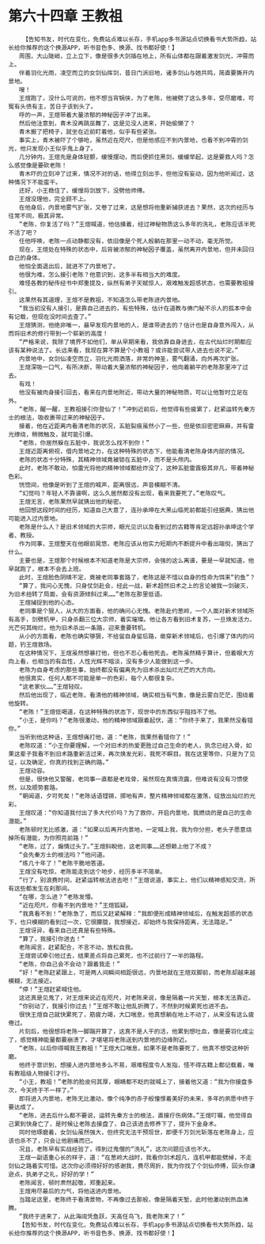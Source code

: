 # 第六十四章 王教祖
        【告知书友，时代在变化，免费站点难以长存，手机app多书源站点切换看书大势所趋，站长给你推荐的这个换源APP，听书音色多、换源、找书都好使！】
       周围，大山陡峭，立上立下，像是很多大剑插在地上，所有山体都在跟着激发剑光，冲霄而上。
       伴着羽化光雨，凌空而立的女剑仙挥剑，昔日门派旧地，诸多剑山与她共鸣，简直要撕开内景地。
       嗖！
       王煊跑了，没什么可说的，他不想当背锅侠，为了老陈，他被劈了这么多年，受尽磨难，可冤有头债有主，苦日子该到头了。
       呼的一声，王煊带着大量浓郁的神秘因子冲了出来。
       然后他注意到，青木没再跳巫舞了，这是见没人进来，开始偷懒了？
       青木搬了把椅子，就坐在近前盯着他，似乎有些紧张。
       事实上，青木被吓了个够呛，虽然近在咫尺，但是他感应不到内景地，也看不到冲霄的剑光，他只发现小王似乎鬼上身了。
       几分钟内，王煊先是身体轻颤，缓慢摆动，而后便抓住黑剑，缓缓举起，这是要救人吗？怎么感觉像是要砍老陈！
       青木吓的立刻冲了过来，情况不对的话，他得立刻出手，但他没有妄动，因为他听闻过，这种情况下不能蛮干。
       还好，小王稳住了，缓慢将剑放下，没劈他师傅。
       王煊没理他，完全顾不上。
       在他身后，内景地雾气扩张，又卷了过来，这是想将他重新捕获进去？果然，这次的经历与往常不同，极其异常。
       “老陈，你复活了吗？”王煊喊道，他估摸着，经过神秘物质这么多年的洗礼，老陈应该半死不活了吧？
       任他呼唤，老陈一点动静都没有，依旧像是个死人般躺在那里一动不动，毫无所觉。
       现在，王煊处在特殊的状态中，后背被浓郁的神秘因子覆盖，虽然离开内景地，但并未回归自己的身体。
       他怕全面退出后，就进不了内景地了。
       他很为难，怎么接引老陈？他意识到，这多半有相当大的难度。
       难怪各教的秘传经书中郑重提及，纵然有弟子天赋惊人，艰难触发超感状态，也需要教祖接引。
       这果然有其道理，王煊不是教祖，不知道怎么带老陈进内景地。
       “我当初没有人接引，是靠自己进去的，有些特殊，估计在道教与佛门秘不示人的孤本中会有记载，但现在没时间去查了。”
       王煊猜测，他绝非唯一，最早发现内景地的人，是谁带进去的？估计也是自身意外闯入，从而将旧术的修行带到一个崭新的高度！
       “严格来说，我除了境界不如他们，单从早期来看，我依靠自身进去，在古代灿烂时期都应该有某种说法了。长远来看，我现在算不算是个小教祖？或许能尝试带人进去也说不定。”
       内景地中，女剑仙凌空而立，羽化光雨洒落，非常的神圣，雾气翻涌，向外再次扩张。
       王煊深吸一口气，有所决断，带动着大量浓郁的神秘因子，他向着躺平的老陈那里冲了过去。
       有戏！
       他没有被肉身接引回去，看来在内景地附近，带动大量的神秘物质，可以让他暂时立足在外。
       “老陈，醒一醒，王教祖接引你登仙了！”冲到近前后，他觉得有些疲累了，赶紧运转先秦方士的根法，吸收裹带过来的神秘因子。
       接着，他在近距离内看清老陈的状况，五脏裂痕虽然小了一些，但是依旧密密麻麻，并有雷光缭绕，稍微触及，就可能引爆。
       “老陈，你居然躲在五脏中，我说怎么找不到你！”
       王煊近距离俯视，借内景地之力，在这种特殊的状态下，他能看清老陈身体内部的情况。
       老陈的状态十分特殊，其精神领域竟被锁在五脏中，而不是头颅内。
       此时，老陈不敢动，怕雷光将他的精神领域都给炸没了，这种五脏雷霆极其非凡，带着神秘色彩。
       恍惚间，他像是听到了王煊的喊声，距离很远，声音模糊不清。
       “幻觉吗？年轻人不靠谱啊，这么久居然都没有出现，看来我要死了。”老陈叹气。
       王煊无言，老陈果然早就猜出他的秘密。
       他回想这段时间的经历，知道自己大意了，连孙承坤在大黑山临死前都能引经据典，猜出他可能进入过内景地。
       老陈是什么人？是旧术领域的大宗师，眼光见识以及看到过的古籍等肯定远超孙承坤这个学者、教授。
       作为同事，王煊整天在他眼前晃悠，老陈应该从他实力短期内不断提升中看出端倪，猜出了什么。
       主要也是，王煊那个时候根本不知道老陈是大宗师，会强的这么离谱，要是一早就知道，他早就跑了，根本不会去上班。
       此时，王煊脸色阴晴不定，竟被老同事套路了，老陈这是不惜以自身的性命为饵来“钓鱼”？
       “算了，我问心无愧，只身仗剑赴会，经此一战，新术超然旧术之上的言论被我一剑破灭，为旧术扭转了局面，会有资源倾斜过来……”老陈在那里低语。
       王煊捕捉到他的心态。
       老同事是个狠人，从大的方面看，他的确问心无愧。老陈赴约葱岭，一个人面对新术领域所有高手，剑劈机甲，只身杀翻三位大宗师，着实璀璨。他让各方看到旧术复苏，一旦焕发活力，光芒何其绚烂，他为旧术杀出一条路，迎来重要转机。
       从小的方面看，老陈也确实够狠，不给留自身留后路，凿穿新术领域后，也引爆了体内的问题，钓王煊救场。
       在这种情况下，王煊虽然想暴打他，但也不忍心看他死去。老陈虽然精于算计，但着眼大方向上看，也相当的有血性，人性光辉不暗淡，没有多少人能做到这一步。
       老陈为自身考虑的那些事，始终都没有偏离先为旧术杀出灿烂光芒的大方向。
       他很真实，任何人都不可能是单一的色彩，每个人都很复杂。
       “这老家伙……”王煊轻叹。
       然后他出现了，临近老陈，看清他的精神领域，确实相当有气象，像是云雾白茫茫，围绕着他旋转。
       “老陈！”王煊低喝道，在这种特殊的状态下，现世中的东西似乎阻挡不了他。
       “小王，是你吗？”老陈很激动，他的精神领域跟着起伏，道：“你终于来了，我果然没看错你。”
       当听到他这种话，王煊想痛打他，道：“老陈，我果然看错你了！”
       老陈叹道：“小王你要理解，一个对旧术的热爱更胜过自己生命的老人，执念已经入骨，如果这辈子我看不到旧术路重新活过来，再次焕发光彩，我死不瞑目。我在这里等你，只是为了见证，以及确定，你真的找到正确的路。”
       王煊动容。
       但是，很快他又警醒，老同事一直都是老戏骨，虽然现在真情流露，但难说有没有习惯使然，以及顺势套路。
       “朝闻道，夕可死矣！”老陈话语铿锵，掷地有声，整片精神领域都在激荡，绽放出灿烂的光彩。
       王煊叹道：“你知道我付出了多大代价吗？为了救你，开启内景地，我燃烧的是自己的生命潜能。”
       老陈顿时无比感激，道：“如果以后再开内景地，一定喊上我，我为你分担，老头子愿意烧掉所有潜能，为你照亮前路！”
       “老陈，过了，煽情过头了。”王煊斜睨他，这老同事……还想赖上他了不成？
       “会先秦方士的根法吗？”他问道。
       “练几十年了！”老陈干脆地答道。
       王煊没有吃惊，老陈能走到这个地步，经历多半不简单。
       “行了，别浪费时间，赶紧运转根法进去吧！”王煊说道，事实上，他们以精神感知交流，所有这些都发生在刹那间。
       “在哪，怎么进？”老陈发懵。
       “近在咫尺，你看不到内景地？”王煊狐疑。
       “我真看不到！”老陈急了，而后又赶紧解释：“我即便形成精神领域后，在触发超感的状态下，也只模糊的看到过一次，它很朦胧，我想接近，却始终与我保持距离，无法踏足。”
       王煊讶异，看来自己还真是有些特殊。
       “算了，我接引你进去！”
       老陈闻言，赶紧配合，不言不动，放松自我。
       王煊尝试牵引他过去，结果差点将自己累死，也不过前行了一半的路程。
       “老陈，你自己会不会动？跟着我走！”
       “好！”老陈赶紧跟上，可是两人间瞬间相距很远，内景地就在王煊双脚前，而老陈却越来越模糊，无法接近。
       “停！”王煊赶紧喊住他。
       这还真是见鬼了，对王煊来说近在咫尺，对老陈来说，像是隔着一片天堑，根本无法靠近。
       “你别动了，我接引你过去！”王煊不敢让他乱折腾了，不然到时候累死也进不去。
       很快王煊自己就快累死了，筋疲力竭，大口喘息，他真想躺在地上不动了，从来没有这么疲倦过。
       片刻后，他很想将老陈一脚踹开算了，这真不是人干的活，他累到想吐血，像是要羽化成尘了，感觉精神能量都要崩溃了，才堪堪将老陈送到内景地的边缘附近。
       “老陈，以后你得喊我王教祖！”王煊大口喘息，如果不是老陈要死了，他真不想受这种折磨。
       他终于意识到，想接人进内景地多么不易，艰难程度令人发指，怪不得古籍上都记载着，唯有教祖级人物接引才行。
       “小王，教祖！”老陈的脸皮何其厚，眼睛都不眨的就喊上了，接着他又道：“我为你接盘多次，今天终于不一样了。”
       即将进入内景地，老陈无比激动，像个纯净的赤子般憧憬着美好的未来，多年的夙愿中终于要达成了。
       “老陈，进去后什么都不要说，运转先秦方士的根法，直接疗伤病体。”王煊叮嘱，他觉得自己累到快身亡了，是时候让老陈去接盘了，自己该进去修养下了，提升下金身术。
       同时他琢磨着，女剑仙虽然强大，但终究无法干预现世，即便千万剑光斩落在老陈身上，应该也杀不了，只会让他剧痛而已。
       况且，老陈早有实战经验了，得到过鬼僧的“洗礼”，这次问题应该也不大。
       王煊一副语重心长的样子，道：“在葱岭大战时，我看你剑术超凡，连机甲都能劈掉，不走剑仙之路着实可惜。这次你必须得好好的感谢我，费尽周折，我为你找了个剑仙师傅，回头你谦逊点，执弟子之礼，好好的学！”
       老陈闻言，顿时肃然起敬，郑重起来。
       王煊用尽最后的力气，将他送进内景地。
       当踏足这里，老陈终于看清景物，不再像过去那般，像是隔着天堑，此时他激动到热血沸腾。
       “我终于进来了，从此海阔凭鱼跃，天高任鸟飞，我老陈来了！”
       【告知书友，时代在变化，免费站点难以长存，手机app多书源站点切换看书大势所趋，站长给你推荐的这个换源APP，听书音色多、换源、找书都好使！】
